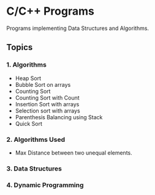 # C/C++ Programs 

Programs implementing Data Structures and Algorithms.


## Topics

### 1. Algorithms
  - Heap Sort
  - Bubble Sort on arrays
  - Counting Sort
  - Counting Sort with Count
  - Insertion Sort with arrays
  - Selection sort with arrays
  - Parenthesis Balancing using Stack
  - Quick Sort

### 2. Algorithms Used
  - Max Distance between two unequal elements.

### 3. Data Structures

### 4. Dynamic Programming
